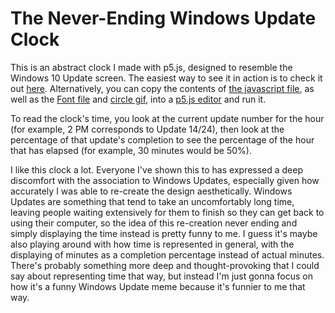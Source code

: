 # The Never-Ending Windows Update Clock

This is an abstract clock I made with p5.js, designed to resemble the Windows 10 Update screen. The easiest way to see it in action is to check it out [here](https://editor.p5js.org/hillmermatthew/present/ozX4sc7Lr).  Alternatively, you can copy the contents of [the javascript file](sketch.js), as well as the [Font file](Segoe.ttf) and [circle gif](Win10LoadingDots.gif), into a [p5.js editor](http://editor.p5js.org) and run it.

To read the clock's time, you look at the current update number for the hour (for example, 2 PM corresponds to Update 14/24), then look at the percentage of that update's completion to see the percentage of the hour that has elapsed (for example, 30 minutes would be 50%).

I like this clock a lot.  Everyone I've shown this to has expressed a deep discomfort with the association to Windows Updates, especially given how accurately I was able to re-create the design aesthetically.  Windows Updates are something that tend to take an uncomfortably long time, leaving people waiting extensively for them to finish so they can get back to using their computer, so the idea of this re-creation never ending and simply displaying the time instead is pretty funny to me.  I guess it's maybe also playing around with how time is represented in general, with the displaying of minutes as a completion percentage instead of actual minutes.  There's probably something more deep and thought-provoking that I could say about representing time that way, but instead I'm just gonna focus on how it's a funny Windows Update meme because it's funnier to me that way.
